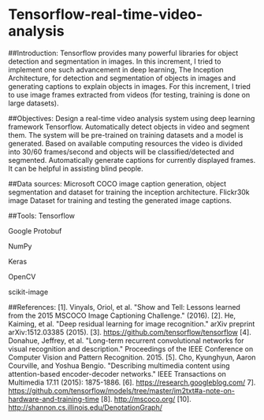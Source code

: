 # Tensorflow-real-time-video-analysis

##Introduction:
Tensorflow provides many powerful libraries for object detection and segmentation in images. In this increment, I tried to implement one such advancement in deep learning, The Inception Architecture, for detection and segmentation of objects in images and generating captions to explain objects in images. For this increment, I tried to use image frames extracted from videos (for testing, training is done on large datasets).

##Objectives:
Design a real-time video analysis system using deep learning framework Tensorflow.
Automatically detect objects in video and segment them. The system will be pre-trained on training datasets and a model is generated. Based on available computing resources the video is divided into 30/60 frames/second and objects will be classified/detected and segmented.
Automatically generate captions for currently displayed frames. It can be helpful in assisting blind people. 

##Data sources:
Microsoft COCO image caption generation, object segmentation and dataset for training the inception architecture. 
Flickr30k image Dataset for training and testing the generated image captions.

##Tools: 
Tensorflow

Google Protobuf

NumPy

Keras

OpenCV

scikit-image 

##References:
[1]. Vinyals, Oriol, et al. "Show and Tell: Lessons learned from the 2015 MSCOCO Image Captioning Challenge." (2016).
[2]. He, Kaiming, et al. "Deep residual learning for image recognition." arXiv preprint arXiv:1512.03385 (2015).
[3]. https://github.com/tensorflow/tensorflow
[4]. Donahue, Jeffrey, et al. "Long-term recurrent convolutional networks for visual recognition and description." Proceedings of the IEEE Conference on Computer Vision and Pattern Recognition. 2015.
[5]. Cho, Kyunghyun, Aaron Courville, and Yoshua Bengio. "Describing multimedia content using attention-based encoder-decoder networks." IEEE Transactions on Multimedia 17.11 (2015): 1875-1886.
[6].  https://research.googleblog.com/
7]. https://github.com/tensorflow/models/tree/master/im2txt#a-note-on-hardware-and-training-time
[8]. http://mscoco.org/
[10]. http://shannon.cs.illinois.edu/DenotationGraph/


